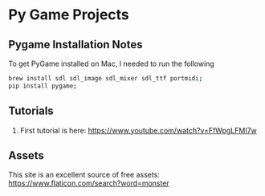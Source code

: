 # Py Game Projects

## Pygame Installation Notes
To get PyGame installed on Mac, I needed to run the following

```bash
brew install sdl sdl_image sdl_mixer sdl_ttf portmidi;
pip install pygame;
```

## Tutorials
1. First tutorial is here: https://www.youtube.com/watch?v=FfWpgLFMI7w

## Assets
This site is an excellent source of free assets: https://www.flaticon.com/search?word=monster
